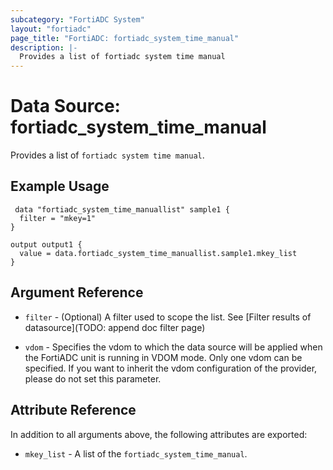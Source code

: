 ```yaml
---
subcategory: "FortiADC System"
layout: "fortiadc"
page_title: "FortiADC: fortiadc_system_time_manual"
description: |-
  Provides a list of fortiadc system time manual
---
```


# Data Source: fortiadc_system_time_manual
Provides a list of `fortiadc system time manual`.

## Example Usage

```hcl
 data "fortiadc_system_time_manuallist" sample1 {
  filter = "mkey=1"
}

output output1 {
  value = data.fortiadc_system_time_manuallist.sample1.mkey_list
}
```

## Argument Reference

* `filter` - (Optional) A filter used to scope the list. See [Filter results of datasource](TODO: append doc filter page)

* `vdom` - Specifies the vdom to which the data source will be applied when the FortiADC unit is running in VDOM mode. Only one vdom can be specified. If you want to inherit the vdom configuration of the provider, please do not set this parameter.

## Attribute Reference

In addition to all arguments above, the following attributes are exported:

* `mkey_list` -  A list of the `fortiadc_system_time_manual`.

